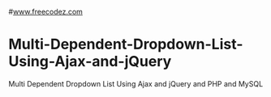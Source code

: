 #www.freecodez.com
# Multi-Dependent-Dropdown-List-Using-Ajax-and-jQuery
Multi Dependent Dropdown List Using Ajax and jQuery and PHP and MySQL
